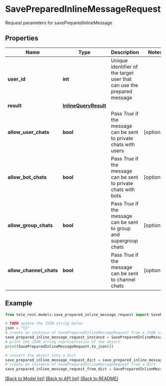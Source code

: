 # SavePreparedInlineMessageRequest

Request parameters for savePreparedInlineMessage

## Properties

Name | Type | Description | Notes
------------ | ------------- | ------------- | -------------
**user_id** | **int** | Unique identifier of the target user that can use the prepared message | 
**result** | [**InlineQueryResult**](InlineQueryResult.md) |  | 
**allow_user_chats** | **bool** | Pass *True* if the message can be sent to private chats with users | [optional] 
**allow_bot_chats** | **bool** | Pass *True* if the message can be sent to private chats with bots | [optional] 
**allow_group_chats** | **bool** | Pass *True* if the message can be sent to group and supergroup chats | [optional] 
**allow_channel_chats** | **bool** | Pass *True* if the message can be sent to channel chats | [optional] 

## Example

```python
from tele_rest.models.save_prepared_inline_message_request import SavePreparedInlineMessageRequest

# TODO update the JSON string below
json = "{}"
# create an instance of SavePreparedInlineMessageRequest from a JSON string
save_prepared_inline_message_request_instance = SavePreparedInlineMessageRequest.from_json(json)
# print the JSON string representation of the object
print(SavePreparedInlineMessageRequest.to_json())

# convert the object into a dict
save_prepared_inline_message_request_dict = save_prepared_inline_message_request_instance.to_dict()
# create an instance of SavePreparedInlineMessageRequest from a dict
save_prepared_inline_message_request_from_dict = SavePreparedInlineMessageRequest.from_dict(save_prepared_inline_message_request_dict)
```
[[Back to Model list]](../README.md#documentation-for-models) [[Back to API list]](../README.md#documentation-for-api-endpoints) [[Back to README]](../README.md)


